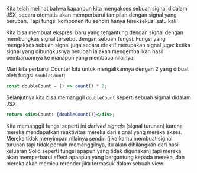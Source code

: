 Kita telah melihat bahwa kapanpun kita mengakses sebuah signal didalam JSX, secara otomatis akan memperbarui tampilan dengan signal yang berubah. Tapi fungsi komponen itu sendiri hanya tereksekusi satu kali.

Kita bisa membuat ekspresi baru yang tergantung dengan signal dengan membungkus signal tersebut dengan sebuah fungsi. Fungsi yang mengakses sebuah signal juga secara efektif merupakan signal juga: ketika signal yang dibungkusnya berubah ia akan mengembalikan hasil pembaruannya ke manapun yang membaca nilainya.

Mari kita perbarui Counter kita untuk mengalikannya dengan 2 yang dibuat oleh fungsi `doubleCount`:

```jsx
const doubleCount = () => count() * 2;
```

Selanjutnya kita bisa memanggil `doubleCount` seperti sebuah sigmal didalam JSX:

```jsx
return <div>Count: {doubleCount()}</div>;
```

Kita memanggil fungsi seperti ini _derived signals_ (signal turunan) karena mereka mendapatkan reaktivitas mereka dari signal yang mereka akses. Mereka tidak menyimpan nilainya sendiri (jika kamu membuat signal turunan tapi tidak pernah memanggilnya, itu akan dihilangkan dari hasil keluaran Solid seperti fungsi apapun yang tidak digunakan) tapi mereka akan memperbarui effect apaapun yang bergantung kepada mereka, dan mereka akan memicu rerender jika termasuk dalam sebuah view.
